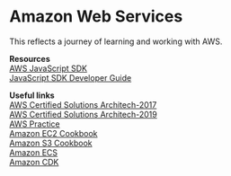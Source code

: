 # Amazon Web Services
This reflects a journey of learning and working with AWS.  

__Resources__  
[AWS JavaScript SDK](https://aws.amazon.com/sdk-for-javascript/)  
[JavaScript SDK Developer Guide](https://docs.aws.amazon.com/sdk-for-javascript/v3/developer-guide/welcome.html)  

__Useful links__   
[AWS Certified Solutions Architech-2017](https://github.com/Tochukz/Amazon-Web-Services/tree/master/AWS-Certified-Solutions-Architech-2017)  
[AWS Certified Solutions Architech-2019](https://github.com/Tochukz/Amazon-Web-Services/tree/master/AWS-Certified-Solutions-Architech-2019)  
[AWS Practice](https://github.com/Tochukz/AWS-Practice)   
[Amazon EC2 Cookbook](https://github.com/Tochukz/Amazon-EC2-Cookbook)  
[Amazon S3 Cookbook](https://github.com/Tochukz/Amazon-S3-Cookbook)  
[Amazon ECS](https://github.com/Tochukz/Amazon-ECS)   
[Amazon CDK](https://github.com/Tochukz/Amazon-CDK)

